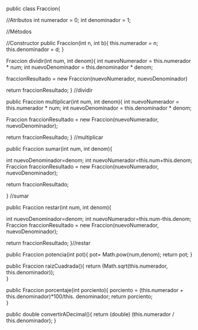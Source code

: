 public class Fraccion{

//Atributos
int numerador = 0;
int denominador = 1;

//Métodos

//Constructor
public Fraccion(int n, int b){
		this.numerador = n;
		this.denominador = d;
	}

Fraccion dividir(int num, int denom){
		int nuevoNumerador = this.numerador * num;
		int nuevoDenominador = this.denominador * denom;

   fraccionResultado = new Fraccion(nuevoNumerador, nuevoDenominador)

   return fraccionResultado;
} //dividir

 public Fraccion multiplicar(int num, int denom){
       int nuevoNumerador = this.numerador * num;
       int nuevoDenominador = this.denominador * denom;

   Fraccion fraccionResultado = new Fraccion(nuevoNumerador, nuevoDenominador);

   return fraccionResultado;
  } //multiplicar


public Fraccion sumar(int num, int denom){

   int nuevoDenominador=denom;
   int nuevoNumerador=this.num+this.denom;
   Fraccion fraccionResultado = new Fraccion(nuevoNumerador, nuevoDenominador);

  return fraccionResultado;

   } //sumar

public Fraccion restar(int num, int denom){

   int nuevoDenominador=denom;
   int nuevoNumerador=this.num-this.denom;
   Fraccion fraccionResultado = new Fraccion(nuevoNumerador, nuevoDenominador);

  return fraccionResultado;
}//restar

public Fraccion potencia(int pot){
   pot= Math.pow(num,denom);
        return pot;
    }

  public Fraccion raizCuadrada(){
      return (Math.sqrt(this.numerador, this.denominador));  
    }

  public Fraccion porcentaje(int porciento){
      porciento = (this.numerador + this.denominador)*100/this. denominador;
      return porciento;  
    }

public double convertirADecimal(){
        return (double) (this.numerador / this.denominador);
    }

<!---
Alexanderhuitzil24/Alexanderhuitzil24 is a ✨ special ✨ repository because its `README.md` (this file) appears on your GitHub profile.
You can click the Preview link to take a look at your changes.
--->
